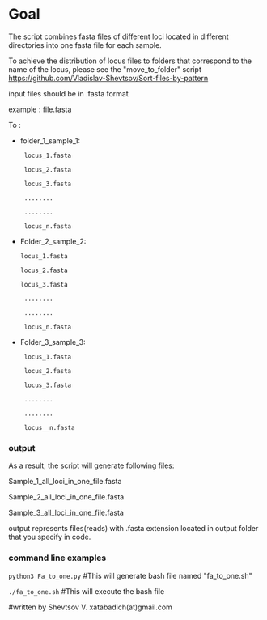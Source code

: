 # Goal
The script combines fasta files of different loci located in different directories into one fasta file for each sample.

To achieve the distribution of locus files to folders that correspond to the name of the locus, please see the "move_to_folder" script https://github.com/Vladislav-Shevtsov/Sort-files-by-pattern


input files should be in .fasta format 

example : file.fasta	

To :

* folder_1_sample_1: 

       locus_1.fasta

       locus_2.fasta

       locus_3.fasta

       ........

       ........

       locus_n.fasta


* Folder_2_sample_2:

      locus_1.fasta

      locus_2.fasta

      locus_3.fasta

       ........

       ........

       locus_n.fasta

* Folder_3_sample_3: 

       locus_1.fasta

       locus_2.fasta

       locus_3.fasta

       ........

       ........

       locus__n.fasta

### output ### 
As a result, the script will generate following files:

Sample_1_all_loci_in_one_file.fasta

Sample_2_all_loci_in_one_file.fasta

Sample_3_all_loci_in_one_file.fasta

output represents files(reads) with .fasta extension located in output folder that you specify in code.    

### command line examples ###

```python3 Fa_to_one.py``` #This will generate bash file named "fa_to_one.sh"

```./fa_to_one.sh``` #This will execute the bash file 

#written by Shevtsov V.  xatabadich(at)gmail.com
